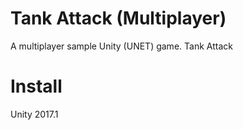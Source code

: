 # Tank Attack (Multiplayer)

A multiplayer sample Unity (UNET) game.
Tank Attack

# Install

Unity 2017.1
